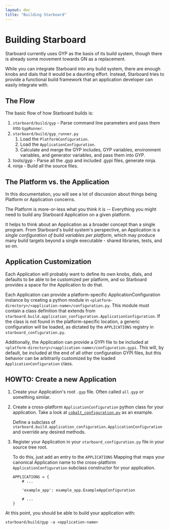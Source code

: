 ```yaml
---
layout: doc
title: "Building Starboard"
---
```

# Building Starboard

Starboard currently uses GYP as the basis of its build system, though there is
already some movement towards GN as a replacement.

While you can integrate Starboard into any build system, there are enough knobs
and dials that it would be a daunting effort. Instead, Starboard tries to provide a
functional build framework that an application developer can easily integrate with.


## The Flow

The basic flow of how Starboard builds is:

1. `starboard/build/gyp` - Parse command line parameters and pass them into
   `GypRunner`.
2. `starboard/build/gyp_runner.py`
   1. Load the `PlatformConfiguration`.
   2. Load the `ApplicationConfiguration`.
   3. Calculate and merge the GYP includes, GYP variables, environment
      variables, and generator variables, and pass them into GYP.
3. tools/gyp - Parse all the .gyp and included .gypi files, generate ninja.
4. ninja - Build all the source files.


## The Platform vs. the Application

In this documentation, you will see a lot of discussion about things being
Platform or Application concerns.

The Platform is more-or-less what you think it is -- Everything you might need
to build any Starboard Application on a given platform.

It helps to think about an Application as a broader concept than a single
program. From Starboard's build system's perspective, an Application is a
*single configuration of build variables per platform*, which may produce many
build targets beyond a single executable - shared libraries, tests, and so on.


## Application Customization

Each Application will probably want to define its own knobs, dials, and defaults
to be able to be customized per platform, and so Starboard provides a space for
the Application to do that.

Each Application can provide a platform-specific ApplicationConfiguration
instance by creating a python module in
`<platform-directory>/<application-name>/configuration.py`. This module must
contain a class definition that extends from
`starboard.build.application_configuration.ApplicationConfiguration`. If the
class is not found in the platform-specific location, a generic configuration
will be loaded, as dictated by the `APPLICATIONS` registry in
`starboard_configuration.py`.

Additionally, the Application can provide a GYPI file to be included at
`<platform-directory>/<application-name>/configuration.gypi`. This will, by
default, be included at the end of all other configuration GYPI files, but this
behavior can be arbitrarily customized by the loaded `ApplicationConfiguration`
class.


## HOWTO: Create a new Application

1. Create your Application's root `.gyp` file. Often called `all.gyp` or
   something similar.

2. Create a cross-platform `ApplicationConfiguration` python class for your
   application. Take a look at
   [`cobalt_configuration.py`](../../cobalt/build/cobalt_configuration.py) as an
   example.

   Define a subclass of
   `starboard.build.application_configuration.ApplicationConfiguration` and
   override any desired methods.

3. Register your Application in your `starboard_configuration.py` file in your
   source tree root.

   To do this, just add an entry to the `APPLICATIONS` Mapping that maps your
   canonical Application name to the cross-platform `ApplicationConfiguration`
   subclass constructor for your application.

       APPLICATIONS = {
           # ...

           'example_app': example_app.ExampleAppConfiguration

           # ...
       }

At this point, you should be able to build your application with:

    starboard/build/gyp -a <application-name>
